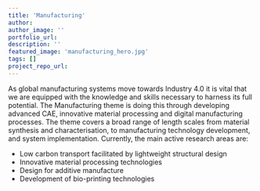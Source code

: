 ```yaml
---
title: 'Manufacturing'
author:
author_image: ''
portfolio_url:
description: ''
featured_image: 'manufacturing_hero.jpg'
tags: []
project_repo_url:
---
```


As global manufacturing systems move towards Industry 4.0 it is vital that we are equipped with the knowledge and skills necessary to harness its full potential. The Manufacturing theme is doing this through developing advanced CAE, innovative material processing and digital manufacturing processes. The theme covers a broad range of length scales from material synthesis and characterisation, to manufacturing technology development, and system implementation. Currently, the main active research areas are:

* Low carbon transport facilitated by lightweight structural design
* Innovative material processing technologies
* Design for additive manufacture
* Development of bio-printing technologies
